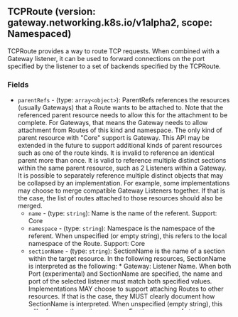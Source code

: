 
## TCPRoute (version: gateway.networking.k8s.io/v1alpha2, scope: Namespaced)

TCPRoute provides a way to route TCP requests. When combined with a Gateway listener, it can be used to forward connections on the port specified by the listener to a set of backends specified by the TCPRoute.

### Fields
- `parentRefs` - (type: `array<object>`): ParentRefs references the resources (usually Gateways) that a Route wants to be attached to. Note that the referenced parent resource needs to allow this for the attachment to be complete. For Gateways, that means the Gateway needs to allow attachment from Routes of this kind and namespace.  The only kind of parent resource with "Core" support is Gateway. This API may be extended in the future to support additional kinds of parent resources such as one of the route kinds.  It is invalid to reference an identical parent more than once. It is valid to reference multiple distinct sections within the same parent resource, such as 2 Listeners within a Gateway.  It is possible to separately reference multiple distinct objects that may be collapsed by an implementation. For example, some implementations may choose to merge compatible Gateway Listeners together. If that is the case, the list of routes attached to those resources should also be merged.
	- `name` - (type: `string`): Name is the name of the referent.  Support: Core
	- `namespace` - (type: `string`): Namespace is the namespace of the referent. When unspecified (or empty string), this refers to the local namespace of the Route.  Support: Core
	- `sectionName` - (type: `string`): SectionName is the name of a section within the target resource. In the following resources, SectionName is interpreted as the following:  * Gateway: Listener Name. When both Port (experimental) and SectionName are specified, the name and port of the selected listener must match both specified values.  Implementations MAY choose to support attaching Routes to other resources. If that is the case, they MUST clearly document how SectionName is interpreted.  When unspecified (empty string), this will reference the entire resource. For the purpose of status, an attachment is considered successful if at least one section in the parent resource accepts it. For example, Gateway listeners can restrict which Routes can attach to them by Route kind, namespace, or hostname. If 1 of 2 Gateway listeners accept attachment from the referencing Route, the Route MUST be considered successfully attached. If no Gateway listeners accept attachment from this Route, the Route MUST be considered detached from the Gateway.  Support: Core
- `rules` - (type: `array<object>`): Rules are a list of TCP matchers and actions.
	- `backendRefs` - (type: `array<object>`): BackendRefs defines the backend(s) where matching requests should be sent. If unspecified or invalid (refers to a non-existent resource or a Service with no endpoints), the underlying implementation MUST actively reject connection attempts to this backend. Connection rejections must respect weight; if an invalid backend is requested to have 80% of connections, then 80% of connections must be rejected instead.  Support: Core for Kubernetes Service Support: Custom for any other resource  Support for weight: Extended
		- `group` - (type: `string`): Group is the group of the referent. For example, "networking.k8s.io". When unspecified (empty string), core API group is inferred.
		- `kind` - (type: `string`): Kind is kind of the referent. For example "HTTPRoute" or "Service". Defaults to "Service" when not specified.
		- `name` - (type: `string`): Name is the name of the referent.
		- `namespace` - (type: `string`): Namespace is the namespace of the backend. When unspecified, the local namespace is inferred.  Note that when a namespace is specified, a ReferencePolicy object is required in the referent namespace to allow that namespace's owner to accept the reference. See the ReferencePolicy documentation for details.  Support: Core
		- `port` - (type: `integer`): Port specifies the destination port number to use for this resource. Port is required when the referent is a Kubernetes Service. For other resources, destination port might be derived from the referent resource or this field.
		- `weight` - (type: `integer`): Weight specifies the proportion of requests forwarded to the referenced backend. This is computed as weight/(sum of all weights in this BackendRefs list). For non-zero values, there may be some epsilon from the exact proportion defined here depending on the precision an implementation supports. Weight is not a percentage and the sum of weights does not need to equal 100.  If only one backend is specified and it has a weight greater than 0, 100% of the traffic is forwarded to that backend. If weight is set to 0, no traffic should be forwarded for this entry. If unspecified, weight defaults to 1.  Support for this field varies based on the context where used.